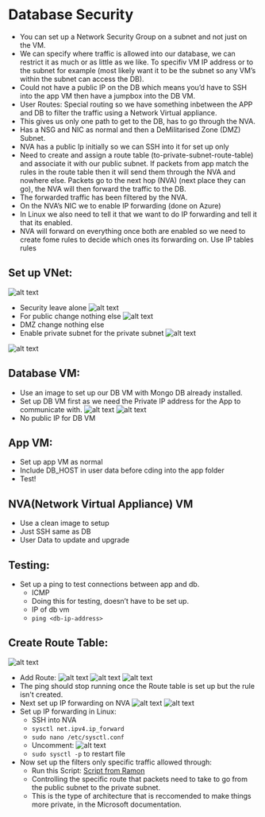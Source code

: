 # Database Security

- You can set up a Network Security Group on a subnet and not just on the VM.
- We can specify where traffic is allowed into our database, we can restrict it as much or as little as we like. To specifiv VM IP address or to the subnet for example (most likely want it to be the subnet so any VM’s within the subnet can access the DB).
- Could not have a public IP on the DB which means you’d have to SSH into the app VM then have a jumpbox into the DB VM.
- User Routes: Special routing so we have something inbetween the APP and DB to filter the traffic using a Network Virtual appliance.
- This gives us only one path to get to the DB, has to go through the NVA.
- Has a NSG and NIC as normal and then a DeMilitarised Zone (DMZ) Subnet.
- NVA has a public Ip initially so we can SSH into it for set up only
- Need to create and assign a route table (to-private-subnet-route-table) and associate it with our public subnet. If packets from app match the rules in the route table then it will send them through the NVA and nowhere else. Packets go to the next hop (NVA) (next place they can go), the NVA will then forward the traffic to the DB.
- The forwarded traffic has been filtered by the NVA.
- On the NVA’s NIC we to enable IP forwarding (done on Azure)
- In Linux we also need to tell it that we want to do IP forwarding and tell it that its enabled.
- NVA will forward on everything once both are enabled so we need to create fome rules to decide which ones its forwarding on. Use IP tables rules



## Set up VNet:
![alt text](images/create_vnet.png)
- Security leave alone
![alt text](images/vnet_2.png)
- For public change nothing else
![alt text](images/dmz_subnet.png)
- DMZ change nothing else
- Enable private subnet for the private subnet
![alt text](images/private_enabled.png)

![alt text](images/subnet_created.png)

## Database VM:
- Use an image to set up our DB VM with Mongo DB already installed.
- Set up DB VM first as we need the Private IP address for the App to communicate with.
![alt text](images/db_vm_1.png)
![alt text](images/db_vm_2.png)
- No public IP for DB VM

## App VM:
- Set up app VM as normal
- Include DB_HOST in user data before cding into the app folder
- Test!

## NVA(Network Virtual Appliance) VM
- Use a clean image to setup
- Just SSH same as DB
- User Data to update and upgrade

## Testing:
- Set up a ping to test connections between app and db.
    - ICMP
    - Doing this for testing, doesn’t have to be set up.
    - IP of db vm
    - `ping <db-ip-address>`


## Create Route Table:
![alt text](images/create_route_table.png)
- Add Route:
![alt text](images/add_route_1.png)
![alt text](images/add_route_2.png)
![alt text](images/associate_subnet.png)
- The ping should stop running once the Route table is set up but the rule isn't created.
- Next set up IP forwarding on NVA
![alt text](images/ip_forwarding_1.png)
![alt text](images/ip_forwarding_2.png)
- Set up IP forwarding in Linux:
  - SSH into NVA
  - `sysctl net.ipv4.ip_forward`
  - `sudo nano /etc/sysctl.conf`
  - Uncomment:
    ![alt text](images/ip_forwarding_3.png)
  - `sudo sysctl -p` to restart file
- Now set up the filters only specific traffic allowed through:
    - Run this Script: [Script from Ramon](ip_rules.sh)
    - Controlling the specific route that packets need to take to go from the public subnet to the private subnet.
    - This is the type of architecture that is reccomended to make things more private, in the Microsoft documentation.